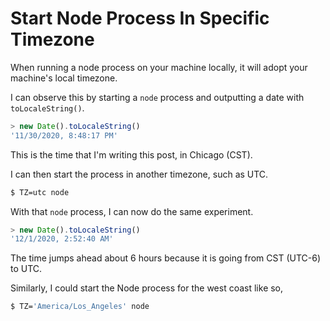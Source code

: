 # Start Node Process In Specific Timezone

When running a node process on your machine locally, it will adopt your
machine's local timezone.

I can observe this by starting a `node` process and outputting a date with
`toLocaleString()`.

```javascript
> new Date().toLocaleString()
'11/30/2020, 8:48:17 PM'
```

This is the time that I'm writing this post, in Chicago (CST).

I can then start the process in another timezone, such as UTC.

```bash
$ TZ=utc node
```

With that `node` process, I can now do the same experiment.

```javascript
> new Date().toLocaleString()
'12/1/2020, 2:52:40 AM'
```

The time jumps ahead about 6 hours because it is going from CST (UTC-6) to UTC.

Similarly, I could start the Node process for the west coast like so,

```bash
$ TZ='America/Los_Angeles' node
```
